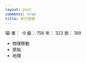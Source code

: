 ```yaml
---
layout: post
comments: true
title: 步行百說
---
```


:joy_cat: 單： -9 婚： 756 年： 323 旅： 189

- 物理移動
- 原始
- 地理

